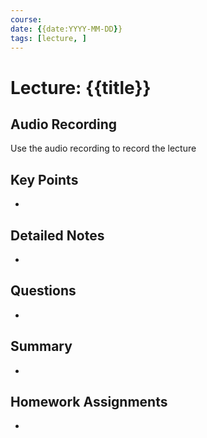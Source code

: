 ```yaml
---
course: 
date: {{date:YYYY-MM-DD}}
tags: [lecture, ]
---
```


# Lecture: {{title}}

## Audio Recording
Use the audio recording to record the lecture

## Key Points
- 

## Detailed Notes
- 

## Questions
- 

## Summary
- 

## Homework Assignments
-